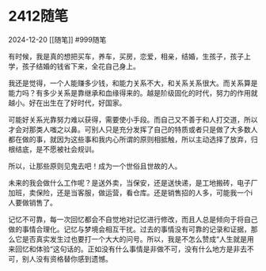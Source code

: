 # 2412随笔
2024-12-20
[[随笔]]
#999随笔 

有时候，我是真的想把买车，养车，买房，恋爱，相亲，结婚，生孩子，孩子上学，孩子结婚的钱省下来，全花自己身上。

我还是觉得，一个人能赚多少钱，和能力关系不大，和关系关系很大。而关系算是能力吗？有多少关系是靠继承和血缘得来的。越是阶级固化的时代，努力的作用就越小。好在出生在了好时代，好国家。

可能好关系光靠努力难以获得，需要使小手段。而自己又不善于和人打交道，所以才会对那类人嗤之以鼻。可别人只是充分发挥了自己的特质或者只是做了大多数人都在做的事，就因为这些事和我内心所谓的原则相抵触，所以主动选择了放弃，归根结底，是不愿被社会规训。

所以，让那些原则见鬼去吧！成为一个世俗且世故的人。

未来的我会做什么工作呢？是送外卖，当保安，还是送快递，是工地搬砖，电子厂加班，卖保险，还是当客服，做运营，看仓库。还是销售招的人多，可能我一个i人要做销售了。

记忆不可靠，每一次回忆都会不自觉地对记忆进行修改，而且人总是倾向于将自己做的事情合理化。记忆与梦境会相互干扰。过去的事情没有可靠的记录和证据，那么它是否真实发生过也要打一个大大的问号。所以，我是不怎么赞成“人生就是用来回忆和体验“这句话的。正如没有什么事情是非做不可，没有什么地方是非去不可，别人没有资格替你感到遗憾。

